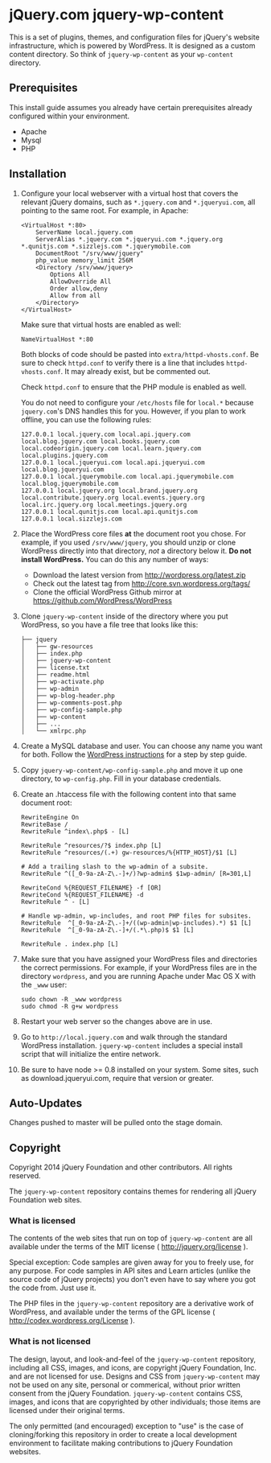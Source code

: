 # jQuery.com jquery-wp-content

This is a set of plugins, themes, and configuration files for jQuery's website infrastructure, which is powered by WordPress. It is designed as a custom content directory. So think of `jquery-wp-content` as your `wp-content` directory.

## Prerequisites

This install guide assumes you already have certain prerequisites already configured within your environment.

* Apache
* Mysql
* PHP

## Installation

1. Configure your local webserver with a virtual host that covers the relevant jQuery domains, such as `*.jquery.com` and `*.jqueryui.com`, all pointing to the same root. For example, in Apache:

	```
	<VirtualHost *:80>
		ServerName local.jquery.com
		ServerAlias *.jquery.com *.jqueryui.com *.jquery.org *.qunitjs.com *.sizzlejs.com *.jquerymobile.com
		DocumentRoot "/srv/www/jquery"
		php_value memory_limit 256M
		<Directory /srv/www/jquery>
			Options All
			AllowOverride All
			Order allow,deny
			Allow from all
		</Directory>
	</VirtualHost>
	```

	Make sure that virtual hosts are enabled as well:

	```
	NameVirtualHost *:80
	```

	Both blocks of code should be pasted into `extra/httpd-vhosts.conf`.
	Be sure to check `httpd.conf` to verify there is a line that includes
	`httpd-vhosts.conf`. It may already exist, but be commented out.

	Check `httpd.conf` to ensure that the PHP module is enabled as well.

	You do not need to configure your `/etc/hosts` file for `local.*` because `jquery.com`'s DNS handles this for you. However, if you plan to work offline, you can use the following rules:

	```
	127.0.0.1 local.jquery.com local.api.jquery.com local.blog.jquery.com local.books.jquery.com local.codeorigin.jquery.com local.learn.jquery.com local.plugins.jquery.com
	127.0.0.1 local.jqueryui.com local.api.jqueryui.com local.blog.jqueryui.com
	127.0.0.1 local.jquerymobile.com local.api.jquerymobile.com local.blog.jquerymobile.com
	127.0.0.1 local.jquery.org local.brand.jquery.org local.contribute.jquery.org local.events.jquery.org local.irc.jquery.org local.meetings.jquery.org
	127.0.0.1 local.qunitjs.com local.api.qunitjs.com
	127.0.0.1 local.sizzlejs.com
	```

1. Place the WordPress core files **at** the document root you chose. For example, if you used `/srv/www/jquery`, you should unzip or clone WordPress directly into that directory, *not* a directory below it. **Do not install WordPress.** You can do this any number of ways:
	* Download the latest version from http://wordpress.org/latest.zip
	* Check out the latest tag from http://core.svn.wordpress.org/tags/
	* Clone the official WordPress Github mirror at https://github.com/WordPress/WordPress

1. Clone `jquery-wp-content` inside of the directory where you put WordPress, so you have a file tree that looks like this:

	```
	├── jquery
	│   ├── gw-resources
	│   ├── index.php
	│   ├── jquery-wp-content
	│   ├── license.txt
	│   ├── readme.html
	│   ├── wp-activate.php
	│   ├── wp-admin
	│   ├── wp-blog-header.php
	│   ├── wp-comments-post.php
	│   ├── wp-config-sample.php
	│   ├── wp-content
	│   ├── ...
	│   └── xmlrpc.php
	```

1. Create a MySQL database and user. You can choose any name you want for both. Follow the [WordPress instructions](http://codex.wordpress.org/Installing_WordPress#Step_2:_Create_the_Database_and_a_User) for a step by step guide.

1. Copy `jquery-wp-content/wp-config-sample.php` and move it up one directory, to `wp-config.php`. Fill in your database credentials.

1. Create an .htaccess file with the following content into that same document root:

	```
	RewriteEngine On
	RewriteBase /
	RewriteRule ^index\.php$ - [L]

	RewriteRule ^resources/?$ index.php [L]
	RewriteRule ^resources/(.+) gw-resources/%{HTTP_HOST}/$1 [L]

	# Add a trailing slash to the wp-admin of a subsite.
	RewriteRule ^([_0-9a-zA-Z\.-]+/)?wp-admin$ $1wp-admin/ [R=301,L]

	RewriteCond %{REQUEST_FILENAME} -f [OR]
	RewriteCond %{REQUEST_FILENAME} -d
	RewriteRule ^ - [L]

	# Handle wp-admin, wp-includes, and root PHP files for subsites.
	RewriteRule  ^[_0-9a-zA-Z\.-]+/((wp-admin|wp-includes).*) $1 [L]
	RewriteRule  ^[_0-9a-zA-Z\.-]+/(.*\.php)$ $1 [L]

	RewriteRule . index.php [L]
	```

1. Make sure that you have assigned your WordPress files and directories the correct permissions.
For example, if your WordPress files are in the directory ```wordpress```, and you are running Apache under Mac OS X with the ```_www``` user:

	```
	sudo chown -R _www wordpress
	sudo chmod -R g+w wordpress
	```

1. Restart your web server so the changes above are in use.

1. Go to `http://local.jquery.com` and walk through the standard WordPress installation. `jquery-wp-content` includes a special install script that will initialize the entire network.

1. Be sure to have node >= 0.8 installed on your system.  Some sites, such as download.jqueryui.com, require that version or greater.

## Auto-Updates
Changes pushed to master will be pulled onto the stage domain.

## Copyright

Copyright 2014 jQuery Foundation and other contributors. All rights reserved.

The `jquery-wp-content` repository contains themes for rendering all jQuery Foundation web sites.

### What is licensed

The contents of the web sites that run on top of `jquery-wp-content` are all available under the terms of the MIT license ( http://jquery.org/license ).

Special exception: Code samples are given away for you to freely use, for any purpose. For code samples in API sites
and Learn articles (unlike the source code of jQuery projects) you don't even have to say where you got the code from.
Just use it.

The PHP files in the `jquery-wp-content` repository are a derivative work of WordPress, and available under the
terms of the GPL license ( http://codex.wordpress.org/License ).

### What is not licensed

The design, layout, and look-and-feel of the `jquery-wp-content` repository, including all CSS, images, and
icons, are copyright jQuery Foundation, Inc. and are not licensed for use. Designs and CSS from `jquery-wp-content` may not be used on any site, personal or commerical, without prior written consent from the jQuery Foundation. `jquery-wp-content` contains CSS, images, and icons that are copyrighted by other individuals; those items are licensed under their original terms.

The only permitted (and encouraged) exception to "use" is the case of cloning/forking this repository in order to create a local development environment to facilitate making contributions to jQuery Foundation websites.
